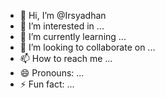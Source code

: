 - 👋 Hi, I’m @Irsyadhan
- 👀 I’m interested in ...
- 🌱 I’m currently learning ...
- 💞️ I’m looking to collaborate on ...
- 📫 How to reach me ...
- 😄 Pronouns: ...
- ⚡ Fun fact: ...

<!---
Irsyadhan/Irsyadhan is a ✨ special ✨ repository because its `README.md` (this file) appears on your GitHub profile.
You can click the Preview link to take a look at your changes.
--->
